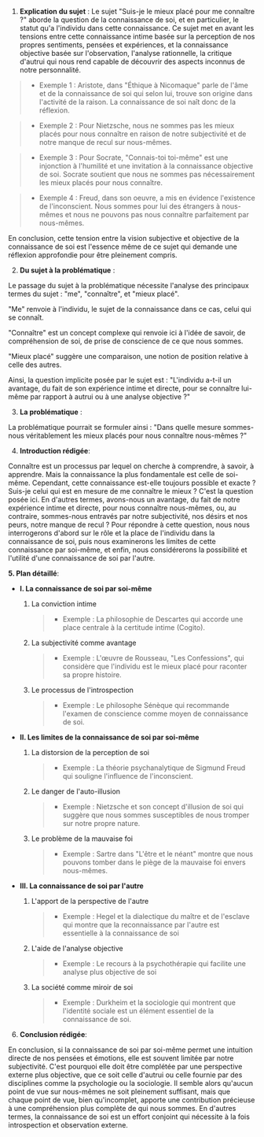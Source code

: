 1. **Explication du sujet** :
Le sujet "Suis-je le mieux placé pour me connaître ?" aborde la question de la connaissance de soi, et en particulier, le statut qu'a l'individu dans cette connaissance. Ce sujet met en avant les tensions entre cette connaissance intime basée sur la perception de nos propres sentiments, pensées et expériences, et la connaissance objective basée sur l'observation, l'analyse rationnelle, la critique d'autrui qui nous rend capable de découvrir des aspects inconnus de notre personnalité.

> - Exemple 1 : Aristote, dans "Éthique à Nicomaque" parle de l'âme et de la connaissance de soi qui selon lui, trouve son origine dans l'activité de la raison. La connaissance de soi naît donc de la réflexion. 

> - Exemple 2 : Pour Nietzsche, nous ne sommes pas les mieux placés pour nous connaître en raison de notre subjectivité et de notre manque de recul sur nous-mêmes.

> - Exemple 3 : Pour Socrate, "Connais-toi toi-même" est une injonction à l'humilité et une invitation à la connaissance objective de soi. Socrate soutient que nous ne sommes pas nécessairement les mieux placés pour nous connaître.

> - Exemple 4 : Freud, dans son oeuvre, a mis en évidence l'existence de l'inconscient. Nous sommes pour lui des étrangers à nous-mêmes et nous ne pouvons pas nous connaître parfaitement par nous-mêmes.
    
En conclusion, cette tension entre la vision subjective et objective de la connaissance de soi est l'essence même de ce sujet qui demande une réflexion approfondie pour être pleinement compris.

2. **Du sujet à la problématique** :

Le passage du sujet à la problématique nécessite l'analyse des principaux termes du sujet : "me", "connaître", et "mieux placé". 

"Me" renvoie à l'individu, le sujet de la connaissance dans ce cas, celui qui se connaît. 

"Connaître" est un concept complexe qui renvoie ici à l'idée de savoir, de compréhension de soi, de prise de conscience de ce que nous sommes.

"Mieux placé" suggère une comparaison, une notion de position relative à celle des autres.

Ainsi, la question implicite posée par le sujet est : "L'individu a-t-il un avantage, du fait de son expérience intime et directe, pour se connaître lui-même par rapport à autrui ou à une analyse objective ?"

3. **La problématique** :

La problématique pourrait se formuler ainsi : "Dans quelle mesure sommes-nous véritablement les mieux placés pour nous connaître nous-mêmes ?"

4. **Introduction rédigée**: 

Connaître est un processus par lequel on cherche à comprendre, à savoir, à apprendre. Mais la connaissance la plus fondamentale est celle de soi-même. Cependant, cette connaissance est-elle toujours possible et exacte ? Suis-je celui qui est en mesure de me connaître le mieux ? C'est la question posée ici. En d'autres termes, avons-nous un avantage, du fait de notre expérience intime et directe, pour nous connaître nous-mêmes, ou, au contraire, sommes-nous entravés par notre subjectivité, nos désirs et nos peurs, notre manque de recul ? Pour répondre à cette question, nous nous interrogerons d'abord sur le rôle et la place de l'individu dans la connaissance de soi, puis nous examinerons les limites de cette connaissance par soi-même, et enfin, nous considérerons la possibilité et l'utilité d'une connaissance de soi par l'autre.

**5. Plan détaillé**:

* **I. La connaissance de soi par soi-même**

    1. La conviction intime
          > - Exemple : La philosophie de Descartes qui accorde une place centrale à la certitude intime (Cogito).

    2.  La subjectivité comme avantage
          > - Exemple : L'œuvre de Rousseau, "Les Confessions", qui considère que l'individu est le mieux placé pour raconter sa propre histoire.

    3.  Le processus de l'introspection
          > - Exemple : Le philosophe Sénèque qui recommande l'examen de conscience comme moyen de connaissance de soi.

* **II. Les limites de la connaissance de soi par soi-même**

    1. La distorsion de la perception de soi
          > - Exemple : La théorie psychanalytique de Sigmund Freud qui souligne l'influence de l'inconscient.

    2.  Le danger de l'auto-illusion
          > - Exemple : Nietzsche et son concept d'illusion de soi qui suggère que nous sommes susceptibles de nous tromper sur notre propre nature.

    3.  Le problème de la mauvaise foi
          > - Exemple : Sartre dans "L'être et le néant" montre que nous pouvons tomber dans le piège de la mauvaise foi envers nous-mêmes.

* **III. La connaissance de soi par l'autre**

    1. L'apport de la perspective de l'autre
          > - Exemple : Hegel et la dialectique du maître et de l'esclave qui montre que la reconnaissance par l'autre est essentielle à la connaissance de soi 

    2.  L'aide de l'analyse objective
          > - Exemple : Le recours à la psychothérapie qui facilite une analyse plus objective de soi

    3.  La société comme miroir de soi
          > - Exemple : Durkheim et la sociologie qui montrent que l'identité sociale est un élément essentiel de la connaissance de soi.

6. **Conclusion rédigée**:

En conclusion, si la connaissance de soi par soi-même permet une intuition directe de nos pensées et émotions, elle est souvent limitée par notre subjectivité. C'est pourquoi elle doit être complétée par une perspective externe plus objective, que ce soit celle d'autrui ou celle fournie par des disciplines comme la psychologie ou la sociologie. Il semble alors qu'aucun point de vue sur nous-mêmes ne soit pleinement suffisant, mais que chaque point de vue, bien qu'incomplet, apporte une contribution précieuse à une compréhension plus complète de qui nous sommes. En d'autres termes, la connaissance de soi est un effort conjoint qui nécessite à la fois introspection et observation externe.

